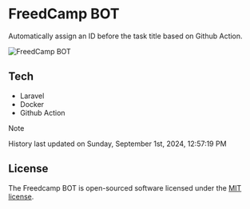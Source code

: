 # FreedCamp BOT

Automatically assign an ID before the task title based on Github Action.

![FreedCamp BOT](https://repository-images.githubusercontent.com/737932867/7d34798b-2680-471c-b089-a78a718d3d6a)

## Tech

- Laravel
- Docker
- Github Action

> [!NOTE]  
> History last updated on Sunday, September 1st, 2024, 12:57:19 PM

## License

The Freedcamp BOT is open-sourced software licensed under the [MIT license](https://opensource.org/licenses/MIT).
